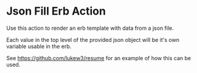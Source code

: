 # Json Fill Erb Action
Use this action to render an erb template with data from a json file.

Each value in the top level of the provided json object will be it's own variable usable in the erb.

See https://github.com/lukew3/resume for an example of how this can be used.

